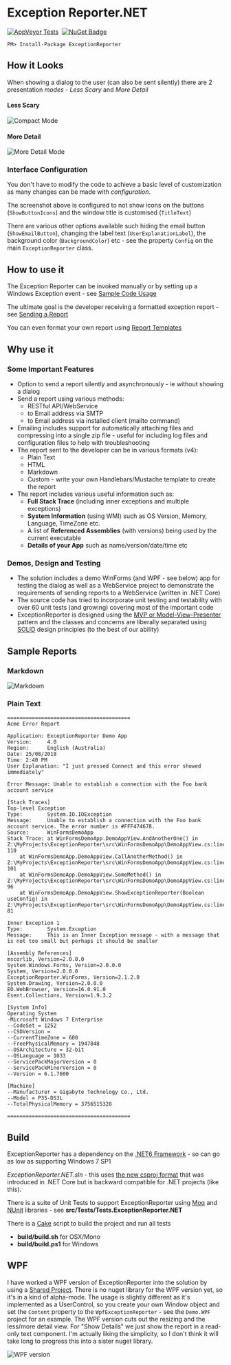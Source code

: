 # Exception Reporter.NET

[![AppVeyor Tests](https://ci.appveyor.com/api/projects/status/e2b3sruf4fpmcohm?svg=true)](https://ci.appveyor.com/project/pandawood/exceptionreporter-net/build/tests)
&nbsp;[![NuGet Badge](https://buildstats.info/nuget/ExceptionReporter)](https://www.nuget.org/packages/ExceptionReporter/)

```
PM> Install-Package ExceptionReporter
```

## How it Looks

When showing a dialog to the user (can also be sent silently) there are
 2 presentation *modes* - *Less Scary* and *More Detail*

#### **Less Scary**
![Compact Mode](images/er2-less-detail.png)

#### **More Detail**
![More Detail Mode](images/er-customized.png)

### Interface Configuration
You don't have to modify the code to achieve a basic level of customization as many changes can be made with *configuration*. 

The screenshot above is configured to not show icons on the buttons 
(`ShowButtonIcons`) and the window title is customised (`TitleText`)

There are various other options available such hiding the email button (`ShowEmailButton`), changing
 the label text (`UserExplanationLabel`), the background color (`BackgroundColor`) 
 etc - see the property  `Config` on the main `ExceptionReporter` class.

## How to use it

The Exception Reporter can be invoked manually or by setting up a Windows 
Exception event - 
see [Sample Code Usage](https://github.com/PandaWood/Exception-Reporter/wiki/Sample-Usage)

The ultimate goal is the developer receiving a formatted exception report - see
[Sending a Report](https://github.com/PandaWood/Exception-Reporter/wiki/Sending-a-Report)

You can even format your own report using [Report Templates](https://github.com/PandaWood/Exception-Reporter/wiki/Report-Templates)

## Why use it
### Some Important Features

- Option to send a report silently and asynchronously - ie without showing a dialog
- Send a report using various methods:
  - RESTful API/WebService
  - to Email address via SMTP 
  - to Email address via installed client (mailto command)
 - Emailing includes support for automatically attaching files and compressing 
 into a single zip file - useful for including log files and configuration files to help with troubleshooting
- The report sent to the developer can be in various formats (v4):
  - Plain Text 
  - HTML
  - Markdown
  - Custom - write your own Handlebars/Mustache template to create the report
- The report includes various useful information such as:
  - **Full Stack Trace** (including inner exceptions and multiple exceptions)
  - **System Information** (using WMI) such as OS Version, Memory, Language, TimeZone etc. 
  - A list of **Referenced Assemblies** (with versions) being used by the current executable
  - **Details of your App** such as name/version/date/time etc

### Demos, Design and Testing
- The solution includes a demo WinForms (and WPF - see below) app for testing the dialog as well as a WebService project to demonstrate the requirements of sending reports to a WebService (written in .NET Core)
- The source code has tried to incorporate unit testing and testability with over 60 unit tests (and growing) covering most of the important code
- ExceptionReporter is designed using the [MVP or Model-View-Presenter](https://medium.com/@prajvalprabhakar/mvp-vs-mvvm-93657494106b) pattern and the classes and concerns are liberally separated using [SOLID](https://stackify.com/solid-design-principles/) design principles (to the best of our ability)

## Sample Reports

### Markdown
![Markdown](images/er-markdown.png)

### Plain Text
```text
========================================
Acme Error Report

Application: ExceptionReporter Demo App
Version:     4.0
Region:      English (Australia)
Date: 25/08/2018
Time: 2:40 PM
User Explanation: "I just pressed Connect and this error showed immediately"

Error Message: Unable to establish a connection with the Foo bank account service
 
[Stack Traces]
Top-level Exception
Type:        System.IO.IOException
Message:     Unable to establish a connection with the Foo bank account service. The error number is #FFF474678.
Source:      WinFormsDemoApp
Stack Trace: at WinFormsDemoApp.DemoAppView.AndAnotherOne() in Z:\MyProjects\ExceptionReporter\src\WinFormsDemoApp\DemoAppView.cs:line 110
    at WinFormsDemoApp.DemoAppView.CallAnotherMethod() in Z:\MyProjects\ExceptionReporter\src\WinFormsDemoApp\DemoAppView.cs:line 101
    at WinFormsDemoApp.DemoAppView.SomeMethod() in Z:\MyProjects\ExceptionReporter\src\WinFormsDemoApp\DemoAppView.cs:line 96
    at WinFormsDemoApp.DemoAppView.ShowExceptionReporter(Boolean useConfig) in Z:\MyProjects\ExceptionReporter\src\WinFormsDemoApp\DemoAppView.cs:line 81

Inner Exception 1
Type:        System.Exception
Message:     This is an Inner Exception message - with a message that is not too small but perhaps it should be smaller

[Assembly References] 
mscorlib, Version=2.0.0.0
System.Windows.Forms, Version=2.0.0.0
System, Version=2.0.0.0
ExceptionReporter.WinForms, Version=2.1.2.0
System.Drawing, Version=2.0.0.0
EO.WebBrowser, Version=16.0.91.0
Esent.Collections, Version=1.9.3.2

[System Info]
Operating System
-Microsoft Windows 7 Enterprise
--CodeSet = 1252
--CSDVersion =
--CurrentTimeZone = 600
--FreePhysicalMemory = 1947848
--OSArchitecture = 32-bit
--OSLanguage = 1033
--ServicePackMajorVersion = 0
--ServicePackMinorVersion = 0
--Version = 6.1.7600

[Machine]
--Manufacturer = Gigabyte Technology Co., Ltd.
--Model = P35-DS3L
--TotalPhysicalMemory = 3756515328

========================================
```

## Build 
ExceptionReporter has a dependency on the [.NET6 Framework](https://en.wikipedia.org/wiki/.NET#History) - so can go as low as supporting Windows 7 SP1

*ExceptionReporter.NET.sln* - this uses [the new csproj format](https://docs.microsoft.com/en-us/dotnet/core/tools/csproj) that was introduced in .NET Core but is backward compatible for .NET projects (like this).

There is a suite of Unit Tests to support ExceptionReporter using [Moq](https://github.com/Moq/moq4/wiki/Quickstart) and [NUnit](https://nunit.org/) libraries - see **src/Tests/Tests.ExceptionReporter.NET**

There is a [Cake](https://cakebuild.net) script to build the project and run all tests
- **build/build.sh** for OSX/Mono
- **build/build.ps1** for Windows

## WPF
I have worked a WPF version of ExceptionReporter into the solution by using a [Shared Project](https://docs.microsoft.com/en-us/xamarin/cross-platform/app-fundamentals/shared-projects). There is no nuget library for the WPF version yet, so it's in a kind of alpha-mode.
The usage is slightly different as it's implemented as a UserControl, so you create your own Window object and set the `Content` property to the `WpfExceptionReporter` - see the `Demo.WPF` project for an example.
The WPF version cuts out the resizing and the less/more detail view. For "Show Details" we just show the report in a read-only text component. I'm actually liking the simplicity, so I don't think it will take long to progress this into a sister nuget library.

![WPF version](images/wpf-sample.jpg)


